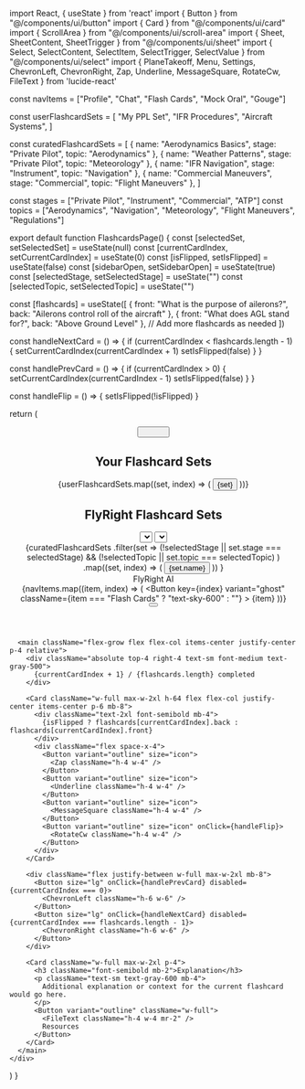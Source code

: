 import React, { useState } from 'react'
import { Button } from "@/components/ui/button"
import { Card } from "@/components/ui/card"
import { ScrollArea } from "@/components/ui/scroll-area"
import { Sheet, SheetContent, SheetTrigger } from "@/components/ui/sheet"
import { Select, SelectContent, SelectItem, SelectTrigger, SelectValue } from "@/components/ui/select"
import { 
  PlaneTakeoff, Menu, Settings, ChevronLeft, ChevronRight, Zap, Underline, MessageSquare, RotateCw, FileText
} from 'lucide-react'

const navItems = ["Profile", "Chat", "Flash Cards", "Mock Oral", "Gouge"]

const userFlashcardSets = [
  "My PPL Set",
  "IFR Procedures",
  "Aircraft Systems",
]

const curatedFlashcardSets = [
  { name: "Aerodynamics Basics", stage: "Private Pilot", topic: "Aerodynamics" },
  { name: "Weather Patterns", stage: "Private Pilot", topic: "Meteorology" },
  { name: "IFR Navigation", stage: "Instrument", topic: "Navigation" },
  { name: "Commercial Maneuvers", stage: "Commercial", topic: "Flight Maneuvers" },
]

const stages = ["Private Pilot", "Instrument", "Commercial", "ATP"]
const topics = ["Aerodynamics", "Navigation", "Meteorology", "Flight Maneuvers", "Regulations"]

export default function FlashcardsPage() {
  const [selectedSet, setSelectedSet] = useState(null)
  const [currentCardIndex, setCurrentCardIndex] = useState(0)
  const [isFlipped, setIsFlipped] = useState(false)
  const [sidebarOpen, setSidebarOpen] = useState(true)
  const [selectedStage, setSelectedStage] = useState("")
  const [selectedTopic, setSelectedTopic] = useState("")

  const [flashcards] = useState([
    { front: "What is the purpose of ailerons?", back: "Ailerons control roll of the aircraft" },
    { front: "What does AGL stand for?", back: "Above Ground Level" },
    // Add more flashcards as needed
  ])

  const handleNextCard = () => {
    if (currentCardIndex < flashcards.length - 1) {
      setCurrentCardIndex(currentCardIndex + 1)
      setIsFlipped(false)
    }
  }

  const handlePrevCard = () => {
    if (currentCardIndex > 0) {
      setCurrentCardIndex(currentCardIndex - 1)
      setIsFlipped(false)
    }
  }

  const handleFlip = () => {
    setIsFlipped(!isFlipped)
  }

  return (
    <div className="flex flex-col h-screen bg-gray-50">
      <header className="bg-white border-b border-gray-200 p-4 flex justify-between items-center">
        <div className="flex items-center space-x-4">
          <Sheet>
            <SheetTrigger asChild>
              <Button variant="ghost" size="icon" aria-label="Menu">
                <Menu className="h-5 w-5" />
              </Button>
            </SheetTrigger>
            <SheetContent side="left" className="w-[300px] sm:w-[400px]">
              <nav className="flex flex-col space-y-4">
                <h2 className="text-lg font-semibold mb-4">Your Flashcard Sets</h2>
                {userFlashcardSets.map((set, index) => (
                  <Button key={index} variant="ghost" className="justify-start">
                    {set}
                  </Button>
                ))}
                <h2 className="text-lg font-semibold mt-8 mb-4">FlyRight Flashcard Sets</h2>
                <div className="space-y-2">
                  <Select onValueChange={setSelectedStage}>
                    <SelectTrigger>
                      <SelectValue placeholder="Select Stage" />
                    </SelectTrigger>
                    <SelectContent>
                      {stages.map((stage) => (
                        <SelectItem key={stage} value={stage}>{stage}</SelectItem>
                      ))}
                    </SelectContent>
                  </Select>
                  <Select onValueChange={setSelectedTopic}>
                    <SelectTrigger>
                      <SelectValue placeholder="Select Topic" />
                    </SelectTrigger>
                    <SelectContent>
                      {topics.map((topic) => (
                        <SelectItem key={topic} value={topic}>{topic}</SelectItem>
                      ))}
                    </SelectContent>
                  </Select>
                </div>
                <ScrollArea className="h-[300px] mt-4">
                  {curatedFlashcardSets
                    .filter(set => 
                      (!selectedStage || set.stage === selectedStage) &&
                      (!selectedTopic || set.topic === selectedTopic)
                    )
                    .map((set, index) => (
                      <Button key={index} variant="ghost" className="justify-start w-full">
                        {set.name}
                      </Button>
                    ))
                  }
                </ScrollArea>
              </nav>
            </SheetContent>
          </Sheet>
          <div className="flex items-center space-x-2">
            <PlaneTakeoff className="h-6 w-6 text-sky-600" />
            <span className="text-xl font-semibold text-sky-700">FlyRight AI</span>
          </div>
        </div>
        <nav className="hidden md:flex space-x-4">
          {navItems.map((item, index) => (
            <Button
              key={index}
              variant="ghost"
              className={item === "Flash Cards" ? "text-sky-600" : ""}
            >
              {item}
            </Button>
          ))}
        </nav>
        <Button variant="ghost" size="icon" aria-label="Settings">
          <Settings className="h-5 w-5" />
        </Button>
      </header>

      <main className="flex-grow flex flex-col items-center justify-center p-4 relative">
        <div className="absolute top-4 right-4 text-sm font-medium text-gray-500">
          {currentCardIndex + 1} / {flashcards.length} completed
        </div>

        <Card className="w-full max-w-2xl h-64 flex flex-col justify-center items-center p-6 mb-8">
          <div className="text-2xl font-semibold mb-4">
            {isFlipped ? flashcards[currentCardIndex].back : flashcards[currentCardIndex].front}
          </div>
          <div className="flex space-x-4">
            <Button variant="outline" size="icon">
              <Zap className="h-4 w-4" />
            </Button>
            <Button variant="outline" size="icon">
              <Underline className="h-4 w-4" />
            </Button>
            <Button variant="outline" size="icon">
              <MessageSquare className="h-4 w-4" />
            </Button>
            <Button variant="outline" size="icon" onClick={handleFlip}>
              <RotateCw className="h-4 w-4" />
            </Button>
          </div>
        </Card>

        <div className="flex justify-between w-full max-w-2xl mb-8">
          <Button size="lg" onClick={handlePrevCard} disabled={currentCardIndex === 0}>
            <ChevronLeft className="h-6 w-6" />
          </Button>
          <Button size="lg" onClick={handleNextCard} disabled={currentCardIndex === flashcards.length - 1}>
            <ChevronRight className="h-6 w-6" />
          </Button>
        </div>

        <Card className="w-full max-w-2xl p-4">
          <h3 className="font-semibold mb-2">Explanation</h3>
          <p className="text-sm text-gray-600 mb-4">
            Additional explanation or context for the current flashcard would go here.
          </p>
          <Button variant="outline" className="w-full">
            <FileText className="h-4 w-4 mr-2" />
            Resources
          </Button>
        </Card>
      </main>
    </div>
  )
}